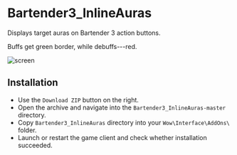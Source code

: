 Bartender3_InlineAuras
======================

Displays target auras on Bartender 3 action buttons.

Buffs get green border, while debuffs---red.

![screen](http://siarkowy.net/img/InlineAuras.png)

Installation
------------

* Use the `Download ZIP` button on the right.
* Open the archive and navigate into the `Bartender3_InlineAuras-master` directory.
* Copy `Bartender3_InlineAuras` directory into your `Wow\Interface\AddOns\` folder.
* Launch or restart the game client and check whether installation succeeded.
